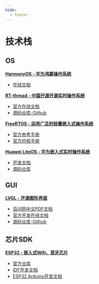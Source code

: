 ```yaml
---
hide:
  - footer
---
```


# 技术栈



## OS

**[HarmonyOS - 华为鸿蒙操作系统](https://www.harmonyos.com/)**

- [在线文档](https://www.harmonyos.com/)

**[RT-thread - 中国开源开源实时操作系统](https://www.rt-thread.org/)**

- [官方在线文档](https://docs.rt-thread.org/)
- [源码仓库-Github](https://github.com/RT-Thread/rt-thread)

**[FreeRTOS - 运用广泛的轻量嵌入式操作系统](https://www.freertos.org/)**

- [官方参考手册](https://www.freertos.org/fr-content-src/uploads/2018/07/FreeRTOS_Reference_Manual_V10.0.0.pdf)
- [官方内核手册](https://www.freertos.org/fr-content-src/uploads/2018/07/161204_Mastering_the_FreeRTOS_Real_Time_Kernel-A_Hands-On_Tutorial_Guide.pdf)


**[Huawei LiteOS - 华为嵌入式实时操作系统](https://www.huawei.com/minisite/liteos/cn/)**

- [开发文档](https://support.huaweicloud.com/LiteOS/)
- [源码仓库](https://gitee.com/liteos)




## GUI

**[LVGL - 开源图形界面](https://lvgl.io/)**

- [百问网中文PDF文档](technology/100ASK_LVGL_CN.pdf)
- [官方开发在线文档](https://docs.lvgl.io/master/index.html)
- [源码仓库-Github](https://github.com/lvgl/lvgl)

## 芯片SDK

**[ESP32 - 嵌入式Wifi、蓝牙芯片](https://www.espressif.com/)**


- [官方仓库](https://github.com/espressif)
- [IDF开发文档](https://docs.espressif.com/projects/esp-idf/zh_CN/latest/esp32/index.html)
- [ESP32 Arduino开发文档](https://docs.espressif.com/projects/arduino-esp32/en/latest/index.html)


